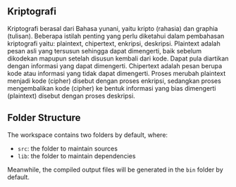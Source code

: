 ## Kriptografi

Kriptografi berasal dari Bahasa yunani, yaitu kripto (rahasia) dan graphia (tulisan). Beberapa istilah penting yang perlu diketahui dalam pembahasan kriptografi yaitu: plaintext, chipertext, enkripsi, deskripsi. Plaintext adalah pesan asli yang tersusun sehingga dapat dimengerti, baik sebelum dikodekan mapupun setelah disusun kembali dari kode. Dapat pula diartikan dengan informasi yang dapat dimengerti. Chipertext adalah pesan berupa kode atau informasi yang tidak dapat dimengerti. Proses merubah plaintext menjadi kode (cipher) disebut dengan proses enkripsi, sedangkan proses mengembalikan kode (cipher) ke bentuk informasi yang bias dimengerti (plaintext) disebut dengan proses deskripsi.

## Folder Structure

The workspace contains two folders by default, where:

- `src`: the folder to maintain sources
- `lib`: the folder to maintain dependencies

Meanwhile, the compiled output files will be generated in the `bin` folder by default.
